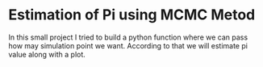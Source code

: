 # Estimation of Pi using MCMC Metod

In this small project I tried to build a python function where we can pass how may simulation point we want.
According to that we will estimate pi value along with a plot.
